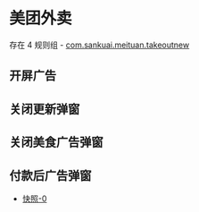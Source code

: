 # 美团外卖

存在 4 规则组 - [com.sankuai.meituan.takeoutnew](/src/apps/com.sankuai.meituan.takeoutnew.ts)

## 开屏广告

## 关闭更新弹窗

## 关闭美食广告弹窗

## 付款后广告弹窗

- [快照-0](https://i.gkd.li/import/13175526)
